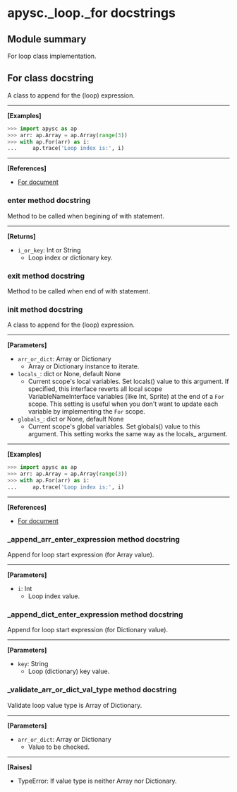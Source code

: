 # apysc._loop._for docstrings

## Module summary

For loop class implementation.

## For class docstring

A class to append for the (loop) expression.<hr>

**[Examples]**

```py
>>> import apysc as ap
>>> arr: ap.Array = ap.Array(range(3))
>>> with ap.For(arr) as i:
...     ap.trace('Loop index is:', i)
```

<hr>

**[References]**

- [For document](https://simon-ritchie.github.io/apysc/for.html)

### __enter__ method docstring

Method to be called when begining of with statement.<hr>

**[Returns]**

- `i_or_key`: Int or String
  - Loop index or dictionary key.

### __exit__ method docstring

Method to be called when end of with statement.

### __init__ method docstring

A class to append for the (loop) expression.<hr>

**[Parameters]**

- `arr_or_dict`: Array or Dictionary
  - Array or Dictionary instance to iterate.
- `locals_`: dict or None, default None
  - Current scope's local variables. Set locals() value to this argument. If specified, this interface reverts all local scope VariableNameInterface variables (like Int, Sprite) at the end of a `For` scope. This setting is useful when you don't want to update each variable by implementing the `For` scope.
- `globals_`: dict or None, default None
  - Current scope's global variables. Set globals() value to this argument. This setting works the same way as the locals_ argument.

<hr>

**[Examples]**

```py
>>> import apysc as ap
>>> arr: ap.Array = ap.Array(range(3))
>>> with ap.For(arr) as i:
...     ap.trace('Loop index is:', i)
```

<hr>

**[References]**

- [For document](https://simon-ritchie.github.io/apysc/for.html)

### _append_arr_enter_expression method docstring

Append for loop start expression (for Array value).<hr>

**[Parameters]**

- `i`: Int
  - Loop index value.

### _append_dict_enter_expression method docstring

Append for loop start expression (for Dictionary value).<hr>

**[Parameters]**

- `key`: String
  - Loop (dictionary) key value.

### _validate_arr_or_dict_val_type method docstring

Validate loop value type is Array of Dictionary.<hr>

**[Parameters]**

- `arr_or_dict`: Array or Dictionary
  - Value to be checked.

<hr>

**[Raises]**

- TypeError: If value type is neither Array nor Dictionary.
